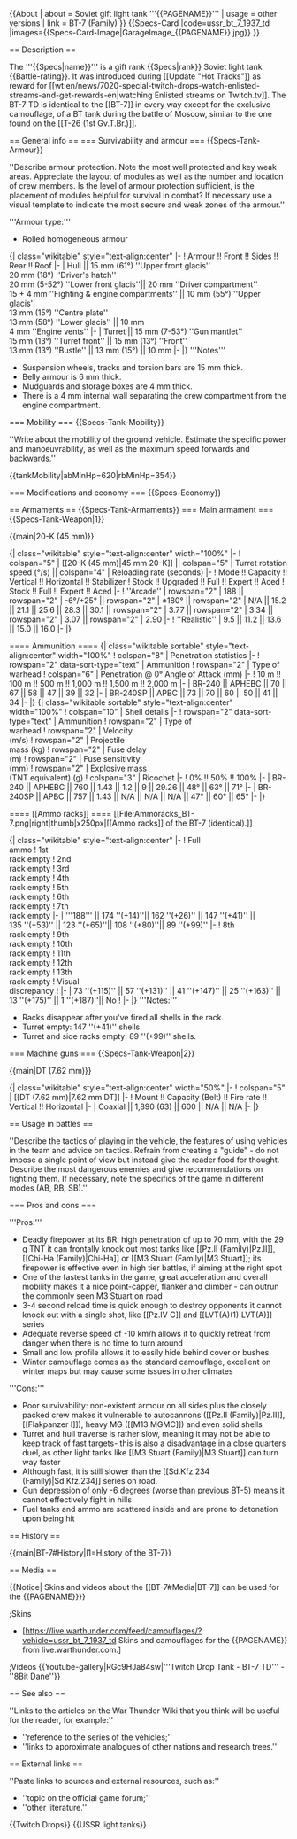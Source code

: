 {{About
| about = Soviet gift light tank '''{{PAGENAME}}'''
| usage = other versions
| link = BT-7 (Family)
}}
{{Specs-Card
|code=ussr_bt_7_1937_td
|images={{Specs-Card-Image|GarageImage_{{PAGENAME}}.jpg}}
}}

== Description ==
<!-- ''In the description, the first part should be about the history of the creation and combat usage of the vehicle, as well as its key features. In the second part, tell the reader about the ground vehicle in the game. Insert a screenshot of the vehicle, so that if the novice player does not remember the vehicle by name, he will immediately understand what kind of vehicle the article is talking about.'' -->
The '''{{Specs|name}}''' is a gift rank {{Specs|rank}} Soviet light tank {{Battle-rating}}. It was introduced during [[Update "Hot Tracks"]] as reward for [[wt:en/news/7020-special-twitch-drops-watch-enlisted-streams-and-get-rewards-en|watching Enlisted streams on Twitch.tv]]. The BT-7 TD is identical to the [[BT-7]] in every way except for the exclusive camouflage, of a BT tank during the battle of Moscow, similar to the one found on the [[T-26 (1st Gv.T.Br.)]].

== General info ==
=== Survivability and armour ===
{{Specs-Tank-Armour}}
<!-- ''Describe armour protection. Note the most well protected and key weak areas. Appreciate the layout of modules as well as the number and location of crew members. Is the level of armour protection sufficient, is the placement of modules helpful for survival in combat? If necessary use a visual template to indicate the most secure and weak zones of the armour.'' -->
''Describe armour protection. Note the most well protected and key weak areas. Appreciate the layout of modules as well as the number and location of crew members. Is the level of armour protection sufficient, is the placement of modules helpful for survival in combat? If necessary use a visual template to indicate the most secure and weak zones of the armour.''

'''Armour type:'''

* Rolled homogeneous armour

{| class="wikitable" style="text-align:center"
|-
! Armour !! Front !! Sides !! Rear !! Roof
|-
| Hull || 15 mm (61°) ''Upper front glacis'' <br> 20 mm (18°) ''Driver's hatch'' <br> 20 mm (5-52°) ''Lower front glacis''|| 20 mm ''Driver compartment'' <br> 15 + 4 mm ''Fighting & engine compartments'' || 10 mm (55°) ''Upper glacis'' <br> 13 mm (15°) ''Centre plate'' <br> 13 mm (58°) ''Lower glacis'' || 10 mm <br> 4 mm ''Engine vents''
|-
| Turret || 15 mm (7-53°) ''Gun mantlet'' <br> 15 mm (13°) ''Turret front'' || 15 mm (13°) ''Front'' <br> 13 mm (13°) ''Bustle'' || 13 mm (15°) || 10 mm
|-
|}
'''Notes'''

* Suspension wheels, tracks and torsion bars are 15 mm thick.
* Belly armour is 6 mm thick.
* Mudguards and storage boxes are 4 mm thick.
* There is a 4 mm internal wall separating the crew compartment from the engine compartment.

=== Mobility ===
{{Specs-Tank-Mobility}}
<!-- ''Write about the mobility of the ground vehicle. Estimate the specific power and manoeuvrability, as well as the maximum speed forwards and backwards.'' -->
''Write about the mobility of the ground vehicle. Estimate the specific power and manoeuvrability, as well as the maximum speed forwards and backwards.''

{{tankMobility|abMinHp=620|rbMinHp=354}}

=== Modifications and economy ===
{{Specs-Economy}}

== Armaments ==
{{Specs-Tank-Armaments}}
=== Main armament ===
{{Specs-Tank-Weapon|1}}
<!-- ''Give the reader information about the characteristics of the main gun. Assess its effectiveness in a battle based on the reloading speed, ballistics and the power of shells. Do not forget about the flexibility of the fire, that is how quickly the cannon can be aimed at the target, open fire on it and aim at another enemy. Add a link to the main article on the gun: <code><nowiki>{{main|Name of the weapon}}</nowiki></code>. Describe in general terms the ammunition available for the main gun. Give advice on how to use them and how to fill the ammunition storage.'' -->
{{main|20-K (45 mm)}}

{| class="wikitable" style="text-align:center" width="100%"
|-
! colspan="5" | [[20-K (45 mm)|45 mm 20-K]] || colspan="5" | Turret rotation speed (°/s) || colspan="4" | Reloading rate (seconds)
|-
! Mode !! Capacity !! Vertical !! Horizontal !! Stabilizer
! Stock !! Upgraded !! Full !! Expert !! Aced
! Stock !! Full !! Expert !! Aced
|-
! ''Arcade''
| rowspan="2" | 188 || rowspan="2" | -6°/+25° || rowspan="2" | ±180° || rowspan="2" | N/A || 15.2 || 21.1 || 25.6 || 28.3 || 30.1 || rowspan="2" | 3.77 || rowspan="2" | 3.34 || rowspan="2" | 3.07 || rowspan="2" | 2.90
|-
! ''Realistic''
| 9.5 || 11.2 || 13.6 || 15.0 || 16.0
|-
|}

==== Ammunition ====
{| class="wikitable sortable" style="text-align:center" width="100%"
! colspan="8" | Penetration statistics
|-
! rowspan="2" data-sort-type="text" | Ammunition
! rowspan="2" | Type of<br>warhead
! colspan="6" | Penetration @ 0° Angle of Attack (mm)
|-
! 10 m !! 100 m !! 500 m !! 1,000 m !! 1,500 m !! 2,000 m
|-
| BR-240 || APHEBC || 70 || 67 || 58 || 47 || 39 || 32
|-
| BR-240SP || APBC || 73 || 70 || 60 || 50 || 41 || 34
|-
|}
{| class="wikitable sortable" style="text-align:center" width="100%"
! colspan="10" | Shell details
|-
! rowspan="2" data-sort-type="text" | Ammunition
! rowspan="2" | Type of<br>warhead
! rowspan="2" | Velocity<br>(m/s)
! rowspan="2" | Projectile<br>mass (kg)
! rowspan="2" | Fuse delay<br>(m)
! rowspan="2" | Fuse sensitivity<br>(mm)
! rowspan="2" | Explosive mass<br>(TNT equivalent) (g)
! colspan="3" | Ricochet
|-
! 0% !! 50% !! 100%
|-
| BR-240 || APHEBC || 760 || 1.43 || 1.2 || 9 || 29.26 || 48° || 63° || 71°
|-
| BR-240SP || APBC || 757 || 1.43 || N/A || N/A || N/A || 47° || 60° || 65°
|-
|}

==== [[Ammo racks]] ====
[[File:Ammoracks_BT-7.png|right|thumb|x250px|[[Ammo racks]] of the BT-7 (identical).]]
<!-- '''Last updated: 2.5.1.89''' -->
{| class="wikitable" style="text-align:center"
|-
! Full<br>ammo
! 1st<br>rack empty
! 2nd<br>rack empty
! 3rd<br>rack empty
! 4th<br>rack empty
! 5th<br>rack empty
! 6th<br>rack empty
! 7th<br>rack empty
|-
| '''188''' || 174&nbsp;''(+14)''|| 162&nbsp;''(+26)'' || 147&nbsp;''(+41)'' || 135&nbsp;''(+53)'' || 123&nbsp;''(+65)''|| 108&nbsp;''(+80)''|| 89&nbsp;''(+99)''
|-
! 8th<br>rack empty
! 9th<br>rack empty
! 10th<br>rack empty
! 11th<br>rack empty
! 12th<br>rack empty
! 13th<br>rack empty
! Visual<br>discrepancy
!
|-
| 73&nbsp;''(+115)'' || 57&nbsp;''(+131)'' || 41&nbsp;''(+147)'' || 25&nbsp;''(+163)'' || 13&nbsp;''(+175)'' || 1&nbsp;''(+187)''|| No
!
|-
|}
'''Notes:'''

* Racks disappear after you've fired all shells in the rack.
* Turret empty: 147&nbsp;''(+41)'' shells.
* Turret and side racks empty: 89&nbsp;''(+99)'' shells.

=== Machine guns ===
{{Specs-Tank-Weapon|2}}
<!-- ''Offensive and anti-aircraft machine guns not only allow you to fight some aircraft but also are effective against lightly armoured vehicles. Evaluate machine guns and give recommendations on its use.'' -->
{{main|DT (7.62 mm)}}

{| class="wikitable" style="text-align:center" width="50%"
|-
! colspan="5" | [[DT (7.62 mm)|7.62 mm DT]]
|-
! Mount !! Capacity (Belt) !! Fire rate !! Vertical !! Horizontal
|-
| Coaxial || 1,890 (63) || 600 || N/A || N/A
|-
|}

== Usage in battles ==
<!-- ''Describe the tactics of playing in the vehicle, the features of using vehicles in the team and advice on tactics. Refrain from creating a "guide" - do not impose a single point of view but instead give the reader food for thought. Describe the most dangerous enemies and give recommendations on fighting them. If necessary, note the specifics of the game in different modes (AB, RB, SB).'' -->
''Describe the tactics of playing in the vehicle, the features of using vehicles in the team and advice on tactics. Refrain from creating a "guide" - do not impose a single point of view but instead give the reader food for thought. Describe the most dangerous enemies and give recommendations on fighting them. If necessary, note the specifics of the game in different modes (AB, RB, SB).''

=== Pros and cons ===
<!-- ''Summarise and briefly evaluate the vehicle in terms of its characteristics and combat effectiveness. Mark its pros and cons in a bulleted list. Try not to use more than 6 points for each of the characteristics. Avoid using categorical definitions such as "bad", "good" and the like - use substitutions with softer forms such as "inadequate" and "effective".'' -->

'''Pros:'''

* Deadly firepower at its BR: high penetration of up to 70 mm, with the 29 g TNT it can frontally knock out most tanks like [[Pz.II (Family)|Pz.II]], [[Chi-Ha (Family)|Chi-Ha]] or [[M3 Stuart (Family)|M3 Stuart]]; its firepower is effective even in high tier battles, if aiming at the right spot
* One of the fastest tanks in the game, great acceleration and overall mobility makes it a nice point-capper, flanker and climber - can outrun the commonly seen M3 Stuart on road
* 3-4 second reload time is quick enough to destroy opponents it cannot knock out with a single shot, like [[Pz.IV C]] and [[LVT(A)(1)|LVT(A)]] series
* Adequate reverse speed of -10 km/h allows it to quickly retreat from danger when there is no time to turn around
* Small and low profile allows it to easily hide behind cover or bushes
* Winter camouflage comes as the standard camouflage, excellent on winter maps but may cause some issues in other climates

'''Cons:'''

* Poor survivability: non-existent armour on all sides plus the closely packed crew makes it vulnerable to autocannons ([[Pz.II (Family)|Pz.II]], [[Flakpanzer I]]), heavy MG ([[M13 MGMC]]) and even solid shells
* Turret and hull traverse is rather slow, meaning it may not be able to keep track of fast targets- this is also a disadvantage in a close quarters duel, as other light tanks like [[M3 Stuart (Family)|M3 Stuart]] can turn way faster
* Although fast, it is still slower than the [[Sd.Kfz.234 (Family)|Sd.Kfz.234]] series on road.
* Gun depression of only -6 degrees (worse than previous BT-5) means it cannot effectively fight in hills
* Fuel tanks and ammo are scattered inside and are prone to detonation upon being hit

== History ==
<!-- ''Describe the history of the creation and combat usage of the vehicle in more detail than in the introduction. If the historical reference turns out to be too long, take it to a separate article, taking a link to the article about the vehicle and adding a block "/History" (example: <nowiki>https://wiki.warthunder.com/(Vehicle-name)/History</nowiki>) and add a link to it here using the <code>main</code> template. Be sure to reference text and sources by using <code><nowiki><ref></ref></nowiki></code>, as well as adding them at the end of the article with <code><nowiki><references /></nowiki></code>. This section may also include the vehicle's dev blog entry (if applicable) and the in-game encyclopedia description (under <code><nowiki>=== In-game description ===</nowiki></code>, also if applicable).'' -->

{{main|BT-7#History|l1=History of the BT-7}}

== Media ==
<!-- ''Excellent additions to the article would be video guides, screenshots from the game, and photos.'' -->
{{Notice| Skins and videos about the [[BT-7#Media|BT-7]] can be used for the {{PAGENAME}}}}

;Skins
* [https://live.warthunder.com/feed/camouflages/?vehicle=ussr_bt_7_1937_td Skins and camouflages for the {{PAGENAME}} from live.warthunder.com.]

;Videos
{{Youtube-gallery|RGc9HJa84sw|'''Twitch Drop Tank - BT-7 TD''' - ''8Bit Dane''}}

== See also ==
<!-- ''Links to the articles on the War Thunder Wiki that you think will be useful for the reader, for example:''
* ''reference to the series of the vehicles;''
* ''links to approximate analogues of other nations and research trees.'' -->
''Links to the articles on the War Thunder Wiki that you think will be useful for the reader, for example:''

* ''reference to the series of the vehicles;''
* ''links to approximate analogues of other nations and research trees.''

== External links ==
<!-- ''Paste links to sources and external resources, such as:''
* ''topic on the official game forum;''
* ''other literature.'' -->
''Paste links to sources and external resources, such as:''

* ''topic on the official game forum;''
* ''other literature.''

{{Twitch Drops}}
{{USSR light tanks}}